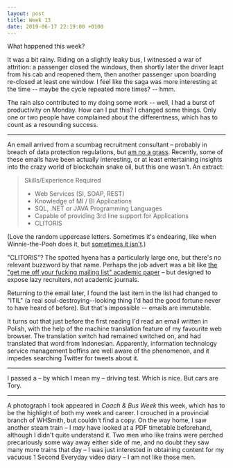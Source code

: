 ```yaml
---
layout: post
title: Week 13
date: 2019-06-17 22:19:00 +0100
---
```


What happened this week?

It was a bit rainy. Riding on a slightly leaky bus, I witnessed a war of attrition: a passenger closed the windows, then shortly later the driver leapt from his cab and reopened them, then another passenger upon boarding re-closed at least one window. I feel like the saga was more interesting at the time -- maybe the cycle repeated more times? -- hmm.

The rain also contributed to my doing some work -- well, I had a burst of productivity on Monday.
How can I put this? I changed some things.
Only one or two people have complained about the differentness, which has to count as a resounding success.

---

An email arrived from a scumbag recruitment consultant – probably in breach of data protection regulations, but [am no a grass](https://www.google.com/search?q=am+no+a+grass).
Recently, some of these emails have been actually interesting, or at least entertaining insights into the crazy world of blockchain snake oil, but this one wasn't. An extract:

> Skills/Experience Required
>
> * Web Services (SI, SOAP, REST)
> * Knowledge of MI / BI Applications
> * SQL, .NET or JAVA Programming Languages
> * Capable of providing 3rd line support for Applications
> * CLITORIS

(Love the random uppercase letters. Sometimes it's endearing, like when Winnie-the-Pooh does it, but [sometimes it isn't](https://www.google.com/search?q=trump+uppercase+letters).)

"CLITORIS"?
The spotted hyena has a particularly large one, but there's no relevant buzzword by that name.
Perhaps the job advert was a bit like [the "get me off your fucking mailing list" academic paper](https://en.wikipedia.org/wiki/List_of_scholarly_publishing_stings) – but designed to expose lazy recruiters, not academic journals.

Returning to the email later, I found the last item in the list had changed to "ITIL" (a real soul-destroying--looking thing I'd had the good fortune never to have heard of before). But that's impossible -- emails are immutable.

It turns out that just before the first reading I'd read an email written in Polish,
with the help of the machine translation feature of my favourite web browser.
The translation switch had remained switched on, and had translated that word from Indonesian.
Apparently, information technology service management boffins are well aware of the phenomenon, and it impedes searching Twitter for tweets about it.

---

I passed a – by which I mean my – driving test. Which is nice. But cars are Tory.

---

A photograph I took appeared in <cite>Coach & Bus Week</cite> this week, which has to be the highlight of both my week and career.
I crouched in a provincial branch of WHSmith, but couldn't find a copy.
On the way home, I saw another steam train – I _may_ have looked at a PDF timetable beforehand, although I didn't quite understand it.
Two men who like trains were perched precariously some way away either side of me, and no doubt they saw many more trains that day –
I was just interested in obtaining content for my vacuous 1 Second Everyday video diary – I am not like those men.
